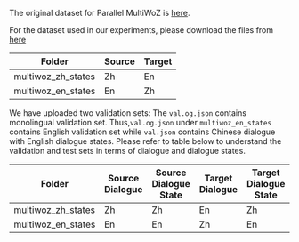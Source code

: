 The original dataset for Parallel MultiWoZ is [here](https://github.com/thu-coai/ConvLab-2/tree/master/data).

For the dataset used in our experiments, please download the files from [here](https://uoe-my.sharepoint.com/:f:/g/personal/s1948463_ed_ac_uk/EmEjxwNpP7lEo-dVZKGIp6sB-f2U0zyZ7-9b5bXA1Z3Kag?e=HFwlYg)


|Folder|Source|Target|
|-----|-----|-----|
|multiwoz_zh_states| Zh | En|
|multiwoz_en_states| En | Zh|


We have uploaded two validation sets: The `val.og.json` contains monolingual validation set. Thus,`val.og.json` under `multiwoz_en_states` contains English validation set while `val.json` contains Chinese dialogue with English dialogue states. Please refer to table below to understand the validation and test sets in terms of dialogue and dialogue states. 

|Folder|Source Dialogue|Source Dialogue State|Target Dialogue| Target Dialogue State
|-----|-----|-----|-----|-----|
|multiwoz_zh_states| Zh | Zh | En | Zh |
|multiwoz_en_states| En | En | Zh | En |
